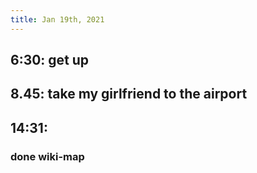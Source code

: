 ```yaml
---
title: Jan 19th, 2021
---
```


## 6:30: get up
## 8.45: take my girlfriend to the airport
## 14:31:
### done wiki-map
